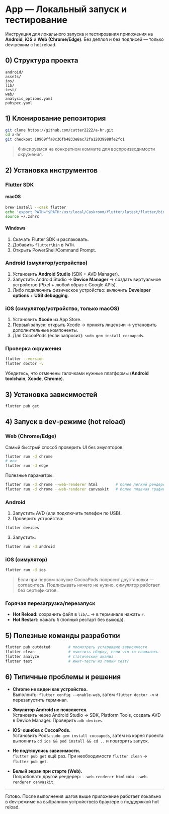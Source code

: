 # App — Локальный запуск и тестирование

Инструкция для локального запуска и тестирования приложения на **Android**, **iOS** и **Web (Chrome/Edge)**. Без деплоя и без подписей — только dev‑режим с hot reload.

## 0) Структура проекта
```
android/
assets/
ios/
lib/
test/
web/
analysis_options.yaml
pubspec.yaml
```

## 1) Клонирование репозитория
```bash
git clone https://github.com/cutter2222/a-hr.git
cd a-hr
git checkout 10969ffa0c36fb4833e8ac72fa12039988fe2fc1
```

> Фиксируемся на конкретном коммите для воспроизводимости окружения.

## 2) Установка инструментов

### Flutter SDK
#### macOS
```bash
brew install --cask flutter
echo 'export PATH="$PATH:/usr/local/Caskroom/flutter/latest/flutter/bin"' >> ~/.zshrc
source ~/.zshrc
```

#### Windows
1) Скачать Flutter SDK и распаковать.  
2) Добавить `flutter\bin` в `PATH`.  
3) Открыть PowerShell/Command Prompt.

### Android (эмулятор/устройство)
1) Установить **Android Studio** (SDK + AVD Manager).  
2) Запустить Android Studio → **Device Manager** → создать виртуальное устройство (Pixel + любой образ с Google APIs).  
3) Либо подключить физическое устройство: включить **Developer options** + **USB debugging**.

### iOS (симулятор/устройство, только macOS)
1) Установить **Xcode** из App Store.  
2) Первый запуск: открыть Xcode → принять лицензии → установить дополнительные компоненты.  
3) Для CocoaPods (если запросит): `sudo gem install cocoapods`.

### Проверка окружения
```bash
flutter --version
flutter doctor -v
```
Убедитесь, что отмечены галочками нужные платформы (**Android toolchain**, **Xcode**, **Chrome**).

## 3) Установка зависимостей
```bash
flutter pub get
```

## 4) Запуск в dev‑режиме (hot reload)

### Web (Chrome/Edge)
Самый быстрый способ проверить UI без эмуляторов.
```bash
flutter run -d chrome
# или
flutter run -d edge
```
Полезные параметры:
```bash
flutter run -d chrome --web-renderer html        # более лёгкий рендерер
flutter run -d chrome --web-renderer canvaskit   # более плавная графика
```

### Android
1) Запустить AVD (или подключить телефон по USB).  
2) Проверить устройства:
```bash
flutter devices
```
3) Запустить:
```bash
flutter run -d android
```

### iOS (симулятор)
```bash
flutter run -d ios
```
> Если при первом запуске CocoaPods попросит доустановки — согласитесь. Подписывать ничего не нужно, симулятор работает без сертификатов.

### Горячая перезагрузка/перезапуск
- **Hot Reload:** сохранить файл в `lib/…` → в терминале нажать **`r`**.  
- **Hot Restart:** нажать **`R`** (полный рестарт без выхода).

## 5) Полезные команды разработки
```bash
flutter pub outdated        # посмотреть устаревшие зависимости
flutter clean               # очистить сборку, если что-то сломалось
flutter analyze             # статический анализ
flutter test                # юнит‑тесты из папки test/
```

## 6) Типичные проблемы и решения

- **Chrome не виден как устройство.**  
  Выполнить: `flutter config --enable-web`, затем `flutter doctor -v` и перезапустить терминал.

- **Эмулятор Android не появляется.**  
  Установить через Android Studio → SDK, Platform Tools, создать AVD в Device Manager. Проверить `adb devices`.

- **iOS: ошибка с CocoaPods.**  
  Установить Pods: `sudo gem install cocoapods`, затем из корня проекта выполнить `cd ios && pod install && cd ..` и повторить запуск.

- **Не подтянулись зависимости.**  
  `flutter pub get` ещё раз. При необходимости `flutter clean` → `flutter pub get`.

- **Белый экран при старте (Web).**  
  Попробовать другой рендерер: `--web-renderer html` или `--web-renderer canvaskit`.

---

Готово. После выполнения шагов выше приложение работает локально в dev‑режиме на выбранном устройстве/в браузере с поддержкой hot reload.